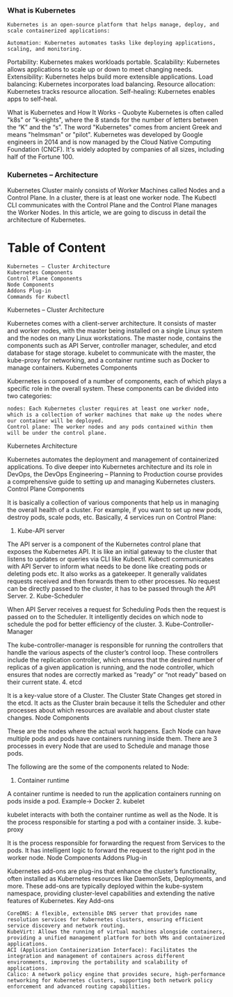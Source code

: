 ### What is Kubernetes ###

    Kubernetes is an open-source platform that helps manage, deploy, and scale containerized applications: 

    Automation: Kubernetes automates tasks like deploying applications, scaling, and monitoring. 

Portability: Kubernetes makes workloads portable. 
Scalability: Kubernetes allows applications to scale up or down to meet changing needs. 
Extensibility: Kubernetes helps build more extensible applications. 
Load balancing: Kubernetes incorporates load balancing. 
Resource allocation: Kubernetes tracks resource allocation. 
Self-healing: Kubernetes enables apps to self-heal. 

What is Kubernetes and How It Works - Quobyte
Kubernetes is often called "k8s" or "k-eights", where the 8 stands for the number of letters between the “K” and the “s”. The word "Kubernetes" comes from ancient Greek and means "helmsman" or "pilot". 
Kubernetes was developed by Google engineers in 2014 and is now managed by the Cloud Native Computing Foundation (CNCF). It's widely adopted by companies of all sizes, including half of the Fortune 100. 

### Kubernetes – Architecture ###

Kubernetes Cluster mainly consists of Worker Machines called Nodes and a Control Plane. In a cluster, there is at least one worker node. The Kubectl CLI communicates with the Control Plane and the Control Plane manages the Worker Nodes. In this article, we are going to discuss in detail the architecture of Kubernetes.

# Table of Content #

    Kubernetes – Cluster Architecture
    Kubernetes Components
    Control Plane Components
    Node Components
    Addons Plug-in
    Commands for Kubectl

Kubernetes – Cluster Architecture

Kubernetes comes with a client-server architecture. It consists of master and worker nodes, with the master being installed on a single Linux system and the nodes on many Linux workstations. The master node, contains the components such as API Server, controller manager, scheduler, and etcd database for stage storage. kubelet to communicate with the master, the kube-proxy for networking, and a container runtime such as Docker to manage containers.
Kubernetes Components

Kubernetes is composed of a number of components, each of which plays a specific role in the overall system. These components can be divided into two categories:

    nodes: Each Kubernetes cluster requires at least one worker node, which is a collection of worker machines that make up the nodes where our container will be deployed.
    Control plane: The worker nodes and any pods contained within them will be under the control plane. 

Kubernetes Architecture

Kubernetes automates the deployment and management of containerized applications. To dive deeper into Kubernetes architecture and its role in DevOps, the DevOps Engineering – Planning to Production course provides a comprehensive guide to setting up and managing Kubernetes clusters.
Control Plane Components

It is basically a collection of various components that help us in managing the overall health of a cluster.  For example, if you want to set up new pods, destroy pods, scale pods, etc. Basically, 4 services run on Control Plane:
1. Kube-API server

The API server is a component of the Kubernetes control plane that exposes the Kubernetes API. It is like an initial gateway to the cluster that listens to updates or queries via CLI like Kubectl. Kubectl communicates with API Server to inform what needs to be done like creating pods or deleting pods etc. It also works as a gatekeeper. It generally validates requests received and then forwards them to other processes. No request can be directly passed to the cluster, it has to be passed through the API Server.
2. Kube-Scheduler

When API Server receives a request for Scheduling Pods then the request is passed on to the Scheduler. It intelligently decides on which node to schedule the pod for better efficiency of the cluster.
3. Kube-Controller-Manager

The kube-controller-manager is responsible for running the controllers that handle the various aspects of the cluster’s control loop. These controllers include the replication controller, which ensures that the desired number of replicas of a given application is running, and the node controller, which ensures that nodes are correctly marked as “ready” or “not ready” based on their current state.
4. etcd 

It is a key-value store of a Cluster. The Cluster State Changes get stored in the etcd. It acts as the Cluster brain because it tells the Scheduler and other processes about which resources are available and about cluster state changes.
Node Components

These are the nodes where the actual work happens. Each Node can have multiple pods and pods have containers running inside them. There are 3 processes in every Node that are used to Schedule and manage those pods.

The following are the some of the components related to Node:
1. Container runtime

A container runtime is needed to run the application containers running on pods inside a pod. Example-> Docker
2. kubelet

 kubelet interacts with both the container runtime as well as the Node. It is the process responsible for starting a pod with a container inside.
3. kube-proxy

It is the process responsible for forwarding the request from Services to the pods. It has intelligent logic to forward the request to the right pod in the worker node.
Node Components
Addons Plug-in

Kubernetes add-ons are plug-ins that enhance the cluster’s functionality, often installed as Kubernetes resources like DaemonSets, Deployments, and more. These add-ons are typically deployed within the kube-system namespace, providing cluster-level capabilities and extending the native features of Kubernetes.
Key Add-ons

    CoreDNS: A flexible, extensible DNS server that provides name resolution services for Kubernetes clusters, ensuring efficient service discovery and network routing.
    KubeVirt: Allows the running of virtual machines alongside containers, providing a unified management platform for both VMs and containerized applications.
    ACI (Application Containerization Interface): Facilitates the integration and management of containers across different environments, improving the portability and scalability of applications.
    Calico: A network policy engine that provides secure, high-performance networking for Kubernetes clusters, supporting both network policy enforcement and advanced routing capabilities.


